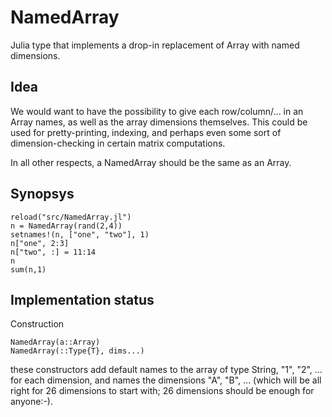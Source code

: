 NamedArray
==========

Julia type that implements a drop-in replacement of Array with named dimensions. 

Idea
----

We would want to have the possibility to give each row/column/... in an Array names, as well as the array 
dimensions themselves.  This could be used for pretty-printing, indexing, and perhaps even some sort of 
dimension-checking in certain matrix computations. 

In all other respects, a NamedArray should be the same as an Array. 

Synopsys
--------

    reload("src/NamedArray.jl")
    n = NamedArray(rand(2,4))
    setnames!(n, ["one", "two"], 1) 
    n["one", 2:3]
    n["two", :] = 11:14
    n
    sum(n,1)
    
Implementation status
---------------------

Construction

    NamedArray(a::Array)
    NamedArray(::Type{T}, dims...)
these constructors add default names to the array of type String, "1", "2", ... for each dimension, and names the 
dimensions "A", "B", ... (which will be all right for 26 dimensions to start with; 26 dimensions should be enough 
for anyone:-).  


